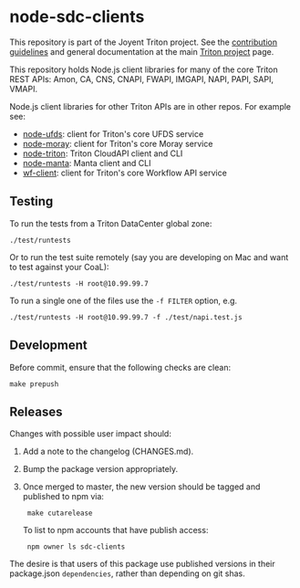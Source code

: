 <!--
    This Source Code Form is subject to the terms of the Mozilla Public
    License, v. 2.0. If a copy of the MPL was not distributed with this
    file, You can obtain one at http://mozilla.org/MPL/2.0/.
-->

<!--
    Copyright 2019 Joyent, Inc.
-->

# node-sdc-clients

This repository is part of the Joyent Triton project. See the [contribution
guidelines](https://github.com/joyent/triton/blob/master/CONTRIBUTING.md)
and general documentation at the main
[Triton project](https://github.com/joyent/triton) page.

This repository holds Node.js client libraries for many of the core Triton REST APIs:
Amon, CA, CNS, CNAPI, FWAPI, IMGAPI, NAPI, PAPI, SAPI, VMAPI.

Node.js client libraries for other Triton APIs are in other repos. For example see:
- [node-ufds](https://github.com/joyent/node-ufds): client for Triton's core UFDS service
- [node-moray](https://github.com/joyent/node-moray): client for Triton's core Moray service
- [node-triton](https://github.com/joyent/node-triton): Triton CloudAPI client and CLI
- [node-manta](https://github.com/joyent/node-manta): Manta client and CLI
- [wf-client](https://github.com/joyent/sdc-wf-client): client for Triton's core
  Workflow API service


## Testing

To run the tests from a Triton DataCenter global zone:

    ./test/runtests

Or to run the test suite remotely (say you are developing on Mac and want to test
against your CoaL):

    ./test/runtests -H root@10.99.99.7

To run a single one of the files use the `-f FILTER` option, e.g.

    ./test/runtests -H root@10.99.99.7 -f ./test/napi.test.js


## Development

Before commit, ensure that the following checks are clean:

    make prepush


## Releases

Changes with possible user impact should:

1. Add a note to the changelog (CHANGES.md).
2. Bump the package version appropriately.
3. Once merged to master, the new version should be tagged and published to npm
   via:

        make cutarelease

   To list to npm accounts that have publish access:

        npm owner ls sdc-clients

The desire is that users of this package use published versions in their
package.json `dependencies`, rather than depending on git shas.
